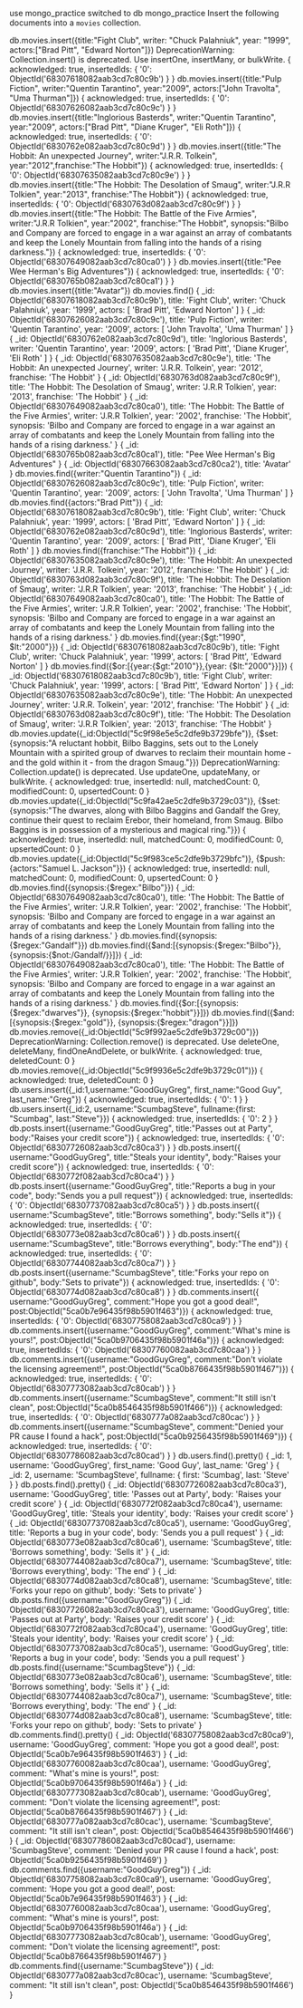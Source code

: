 use mongo_practice
switched to db mongo_practice
Insert the following documents into a `movies` collection.

db.movies.insert({title:"Fight Club", writer: "Chuck Palahniuk", year: "1999", actors:["Brad Pitt", "Edward Norton"]})
DeprecationWarning: Collection.insert() is deprecated. Use insertOne, insertMany, or bulkWrite.
{
 acknowledged: true,
  insertedIds: {
    '0': ObjectId('68307618082aab3cd7c80c9b')
  }
}
 db.movies.insert({title:"Pulp Fiction", writer:"Quentin Tarantino", year:"2009", actors:["John Travolta", "Uma Thurman"]})
{
  acknowledged: true,
  insertedIds: {
    '0': ObjectId('68307626082aab3cd7c80c9c')
  }
}
db.movies.insert({title:"Inglorious Basterds", writer:"Quentin Tarantino", year:"2009", actors:["Brad Pitt", "Diane Kruger", "Eli Roth"]})
{
  acknowledged: true,
  insertedIds: {
    '0': ObjectId('6830762e082aab3cd7c80c9d')
  }
}
db.movies.insert({title:"The Hobbit: An unexpected Journey", writer:"J.R.R. Tolkein", year:"2012",franchise:"The Hobbit"})
{
  acknowledged: true,
  insertedIds: {
    '0': ObjectId('68307635082aab3cd7c80c9e')
  }
}
db.movies.insert({title:"The Hobbit: The Desolation of Smaug", writer:"J.R.R Tolkien", year:"2013", franchise:"The Hobbit"})
{
  acknowledged: true,
  insertedIds: {
    '0': ObjectId('6830763d082aab3cd7c80c9f')
  }
}
db.movies.insert({title:"The Hobbit: The Battle of the Five Armies", writer:"J.R.R Tolkien", year:"2002", franchise:"The Hobbit", synopsis:"Bilbo and Company are forced to engage in a war against an array of combatants and keep the Lonely Mountain from falling into the hands of a rising darkness."})
{
  acknowledged: true,
  insertedIds: {
    '0': ObjectId('68307649082aab3cd7c80ca0')
  }
}
db.movies.insert({title:"Pee Wee Herman's Big Adventures"})
{
  acknowledged: true,
  insertedIds: {
    '0': ObjectId('6830765b082aab3cd7c80ca1')
  }
}
db.movies.insert({title:"Avatar"})
db.movies.find()
{
  _id: ObjectId('68307618082aab3cd7c80c9b'),
  title: 'Fight Club',
  writer: 'Chuck Palahniuk',
  year: '1999',
  actors: [
    'Brad Pitt',
    'Edward Norton'
  ]
}
{
  _id: ObjectId('68307626082aab3cd7c80c9c'),
  title: 'Pulp Fiction',
  writer: 'Quentin Tarantino',
  year: '2009',
  actors: [
    'John Travolta',
    'Uma Thurman'
  ]
}
{
  _id: ObjectId('6830762e082aab3cd7c80c9d'),
  title: 'Inglorious Basterds',
  writer: 'Quentin Tarantino',
  year: '2009',
  actors: [
    'Brad Pitt',
    'Diane Kruger',
    'Eli Roth'
  ]
}
{
  _id: ObjectId('68307635082aab3cd7c80c9e'),
  title: 'The Hobbit: An unexpected Journey',
  writer: 'J.R.R. Tolkein',
  year: '2012',
  franchise: 'The Hobbit'
}
{
  _id: ObjectId('6830763d082aab3cd7c80c9f'),
  title: 'The Hobbit: The Desolation of Smaug',
  writer: 'J.R.R Tolkien',
  year: '2013',
  franchise: 'The Hobbit'
}
{
  _id: ObjectId('68307649082aab3cd7c80ca0'),
  title: 'The Hobbit: The Battle of the Five Armies',
  writer: 'J.R.R Tolkien',
  year: '2002',
  franchise: 'The Hobbit',
  synopsis: 'Bilbo and Company are forced to engage in a war against an array of combatants and keep the Lonely Mountain from falling into the hands of a rising darkness.'
}
{
  _id: ObjectId('6830765b082aab3cd7c80ca1'),
  title: "Pee Wee Herman's Big Adventures"
}
{
  _id: ObjectId('68307663082aab3cd7c80ca2'),
  title: 'Avatar'
}
db.movies.find({writer:"Quentin Tarantino"})
{
  _id: ObjectId('68307626082aab3cd7c80c9c'),
  title: 'Pulp Fiction',
  writer: 'Quentin Tarantino',
  year: '2009',
  actors: [
    'John Travolta',
    'Uma Thurman'
  ]
}
db.movies.find({actors:"Brad Pitt"})
{
  _id: ObjectId('68307618082aab3cd7c80c9b'),
  title: 'Fight Club',
  writer: 'Chuck Palahniuk',
  year: '1999',
  actors: [
    'Brad Pitt',
    'Edward Norton'
  ]
}
{
  _id: ObjectId('6830762e082aab3cd7c80c9d'),
  title: 'Inglorious Basterds',
  writer: 'Quentin Tarantino',
  year: '2009',
  actors: [
    'Brad Pitt',
    'Diane Kruger',
    'Eli Roth'
  ]
}
db.movies.find({franchise:"The Hobbit"})
{
  _id: ObjectId('68307635082aab3cd7c80c9e'),
  title: 'The Hobbit: An unexpected Journey',
  writer: 'J.R.R. Tolkein',
  year: '2012',
  franchise: 'The Hobbit'
}
{
  _id: ObjectId('6830763d082aab3cd7c80c9f'),
  title: 'The Hobbit: The Desolation of Smaug',
  writer: 'J.R.R Tolkien',
  year: '2013',
  franchise: 'The Hobbit'
}
{
  _id: ObjectId('68307649082aab3cd7c80ca0'),
  title: 'The Hobbit: The Battle of the Five Armies',
  writer: 'J.R.R Tolkien',
  year: '2002',
  franchise: 'The Hobbit',
  synopsis: 'Bilbo and Company are forced to engage in a war against an array of combatants and keep the Lonely Mountain from falling into the hands of a rising darkness.'
}
db.movies.find({year:{$gt:"1990", $lt:"2000"}})
{
  _id: ObjectId('68307618082aab3cd7c80c9b'),
  title: 'Fight Club',
  writer: 'Chuck Palahniuk',
  year: '1999',
  actors: [
    'Brad Pitt',
    'Edward Norton'
  ]
}
db.movies.find({$or:[{year:{$gt:"2010"}},{year: {$lt:"2000"}}]})
{
  _id: ObjectId('68307618082aab3cd7c80c9b'),
  title: 'Fight Club',
  writer: 'Chuck Palahniuk',
  year: '1999',
  actors: [
    'Brad Pitt',
    'Edward Norton'
  ]
}
{
  _id: ObjectId('68307635082aab3cd7c80c9e'),
  title: 'The Hobbit: An unexpected Journey',
  writer: 'J.R.R. Tolkein',
  year: '2012',
  franchise: 'The Hobbit'
}
{
  _id: ObjectId('6830763d082aab3cd7c80c9f'),
  title: 'The Hobbit: The Desolation of Smaug',
  writer: 'J.R.R Tolkien',
  year: '2013',
  franchise: 'The Hobbit'
}
db.movies.update({_id:ObjectId("5c9f98e5e5c2dfe9b3729bfe")}, {$set:{synopsis:"A reluctant hobbit, Bilbo Baggins, sets out to the Lonely Mountain with a spirited group of dwarves to reclaim their mountain home - and the gold within it - from the dragon Smaug."}})
DeprecationWarning: Collection.update() is deprecated. Use updateOne, updateMany, or bulkWrite.
{
  acknowledged: true,
  insertedId: null,
  matchedCount: 0,
  modifiedCount: 0,
  upsertedCount: 0
}
db.movies.update({_id:ObjectId("5c9fa42ae5c2dfe9b3729c03")}, {$set:{synopsis:"The dwarves, along with Bilbo Baggins and Gandalf the Grey, continue their quest to reclaim Erebor, their homeland, from Smaug. Bilbo Baggins is in possession of a mysterious and magical ring."}})
{
  acknowledged: true,
  insertedId: null,
  matchedCount: 0,
  modifiedCount: 0,
  upsertedCount: 0
}
db.movies.update({_id:ObjectId("5c9f983ce5c2dfe9b3729bfc")}, {$push:{actors:"Samuel L. Jackson"}})
{
  acknowledged: true,
  insertedId: null,
  matchedCount: 0,
  modifiedCount: 0,
  upsertedCount: 0
}
db.movies.find({synopsis:{$regex:"Bilbo"}})
{
  _id: ObjectId('68307649082aab3cd7c80ca0'),
  title: 'The Hobbit: The Battle of the Five Armies',
  writer: 'J.R.R Tolkien',
  year: '2002',
  franchise: 'The Hobbit',
  synopsis: 'Bilbo and Company are forced to engage in a war against an array of combatants and keep the Lonely Mountain from falling into the hands of a rising darkness.'
}
db.movies.find({synopsis:{$regex:"Gandalf"}})
db.movies.find({$and:[{synopsis:{$regex:"Bilbo"}}, {synopsis:{$not:/Gandalf/}}]})
{
  _id: ObjectId('68307649082aab3cd7c80ca0'),
  title: 'The Hobbit: The Battle of the Five Armies',
  writer: 'J.R.R Tolkien',
  year: '2002',
  franchise: 'The Hobbit',
  synopsis: 'Bilbo and Company are forced to engage in a war against an array of combatants and keep the Lonely Mountain from falling into the hands of a rising darkness.'
}
db.movies.find({$or:[{synopsis:{$regex:"dwarves"}}, {synopsis:{$regex:"hobbit"}}]})
db.movies.find({$and:[{synopsis:{$regex:"gold"}}, {synopsis:{$regex:"dragon"}}]})
db.movies.remove({_id:ObjectId("5c9f992ae5c2dfe9b3729c00")})
DeprecationWarning: Collection.remove() is deprecated. Use deleteOne, deleteMany, findOneAndDelete, or bulkWrite.
{
  acknowledged: true,
  deletedCount: 0
}
db.movies.remove({_id:ObjectId("5c9f9936e5c2dfe9b3729c01")})
{
  acknowledged: true,
  deletedCount: 0
}
db.users.insert({_id:1,username:"GoodGuyGreg", first_name:"Good Guy", last_name:"Greg"})
{
  acknowledged: true,
  insertedIds: {
    '0': 1
  }
}
db.users.insert({_id:2, username:"ScumbagSteve", fullname:{first: "Scumbag", last:"Steve"}})
{
  acknowledged: true,
  insertedIds: {
    '0': 2
  }
}
db.posts.insert({username:"GoodGuyGreg", title:"Passes out at Party", body:"Raises your credit score"})
{
  acknowledged: true,
  insertedIds: {
    '0': ObjectId('68307726082aab3cd7c80ca3')
  }
}
db.posts.insert({ username:"GoodGuyGreg", title:"Steals your identity", body:"Raises your credit score"})
{
  acknowledged: true,
  insertedIds: {
    '0': ObjectId('6830772f082aab3cd7c80ca4')
  }
}
db.posts.insert({username:"GoodGuyGreg", title:"Reports a bug in your code", body:"Sends you a pull request"})
{
  acknowledged: true,
  insertedIds: {
    '0': ObjectId('68307737082aab3cd7c80ca5')
  }
}
db.posts.insert({ username:"ScumbagSteve", title:"Borrows something", body:"Sells it"})
{
  acknowledged: true,
  insertedIds: {
    '0': ObjectId('6830773e082aab3cd7c80ca6')
  }
}
db.posts.insert({ username:"ScumbagSteve", title:"Borrows everything", body:"The end"})
{
  acknowledged: true,
  insertedIds: {
    '0': ObjectId('68307744082aab3cd7c80ca7')
  }
}
db.posts.insert({username:"ScumbagSteve", title:"Forks your repo on github", body:"Sets to private"})
{
  acknowledged: true,
  insertedIds: {
    '0': ObjectId('6830774d082aab3cd7c80ca8')
  }
}
db.comments.insert({ username:"GoodGuyGreg", comment:"Hope you got a good deal!", post:ObjectId("5ca0b7e96435f98b5901f463")})
{
  acknowledged: true,
  insertedIds: {
    '0': ObjectId('68307758082aab3cd7c80ca9')
  }
}
db.comments.insert({username:"GoodGuyGreg", comment:"What's mine is yours!", post:ObjectId("5ca0b9706435f98b5901f46a")})
{
  acknowledged: true,
  insertedIds: {
    '0': ObjectId('68307760082aab3cd7c80caa')
  }
}
db.comments.insert({username:"GoodGuyGreg", comment:"Don't violate the licensing agreement!", post:ObjectId("5ca0b8766435f98b5901f467")})
{
  acknowledged: true,
  insertedIds: {
    '0': ObjectId('68307773082aab3cd7c80cab')
  }
}
db.comments.insert({username:"ScumbagSteve", comment:"It still isn't clean", post:ObjectId("5ca0b8546435f98b5901f466")})
{
  acknowledged: true,
  insertedIds: {
    '0': ObjectId('6830777a082aab3cd7c80cac')
  }
}
db.comments.insert({username:"ScumbagSteve", comment:"Denied your PR cause I found a hack", post:ObjectId("5ca0b9256435f98b5901f469")})
{
  acknowledged: true,
  insertedIds: {
    '0': ObjectId('68307786082aab3cd7c80cad')
  }
}
db.users.find().pretty()
{
  _id: 1,
  username: 'GoodGuyGreg',
  first_name: 'Good Guy',
  last_name: 'Greg'
}
{
  _id: 2,
  username: 'ScumbagSteve',
  fullname: {
    first: 'Scumbag',
    last: 'Steve'
  }
}
db.posts.find().pretty()
{
  _id: ObjectId('68307726082aab3cd7c80ca3'),
  username: 'GoodGuyGreg',
  title: 'Passes out at Party',
  body: 'Raises your credit score'
}
{
  _id: ObjectId('6830772f082aab3cd7c80ca4'),
  username: 'GoodGuyGreg',
  title: 'Steals your identity',
  body: 'Raises your credit score'
}
{
  _id: ObjectId('68307737082aab3cd7c80ca5'),
  username: 'GoodGuyGreg',
  title: 'Reports a bug in your code',
  body: 'Sends you a pull request'
}
{
  _id: ObjectId('6830773e082aab3cd7c80ca6'),
  username: 'ScumbagSteve',
  title: 'Borrows something',
  body: 'Sells it'
}
{
  _id: ObjectId('68307744082aab3cd7c80ca7'),
  username: 'ScumbagSteve',
  title: 'Borrows everything',
  body: 'The end'
}
{
  _id: ObjectId('6830774d082aab3cd7c80ca8'),
  username: 'ScumbagSteve',
  title: 'Forks your repo on github',
  body: 'Sets to private'
}
db.posts.find({username:"GoodGuyGreg"})
{
  _id: ObjectId('68307726082aab3cd7c80ca3'),
  username: 'GoodGuyGreg',
  title: 'Passes out at Party',
  body: 'Raises your credit score'
}
{
  _id: ObjectId('6830772f082aab3cd7c80ca4'),
  username: 'GoodGuyGreg',
  title: 'Steals your identity',
  body: 'Raises your credit score'
}
{
  _id: ObjectId('68307737082aab3cd7c80ca5'),
  username: 'GoodGuyGreg',
  title: 'Reports a bug in your code',
  body: 'Sends you a pull request'
}
db.posts.find({username:"ScumbagSteve"})
{
  _id: ObjectId('6830773e082aab3cd7c80ca6'),
  username: 'ScumbagSteve',
  title: 'Borrows something',
  body: 'Sells it'
}
{
  _id: ObjectId('68307744082aab3cd7c80ca7'),
  username: 'ScumbagSteve',
  title: 'Borrows everything',
  body: 'The end'
}
{
  _id: ObjectId('6830774d082aab3cd7c80ca8'),
  username: 'ScumbagSteve',
  title: 'Forks your repo on github',
  body: 'Sets to private'
}
db.comments.find().pretty()
{
  _id: ObjectId('68307758082aab3cd7c80ca9'),
  username: 'GoodGuyGreg',
  comment: 'Hope you got a good deal!',
  post: ObjectId('5ca0b7e96435f98b5901f463')
}
{
  _id: ObjectId('68307760082aab3cd7c80caa'),
  username: 'GoodGuyGreg',
  comment: "What's mine is yours!",
  post: ObjectId('5ca0b9706435f98b5901f46a')
}
{
  _id: ObjectId('68307773082aab3cd7c80cab'),
  username: 'GoodGuyGreg',
  comment: "Don't violate the licensing agreement!",
  post: ObjectId('5ca0b8766435f98b5901f467')
}
{
  _id: ObjectId('6830777a082aab3cd7c80cac'),
  username: 'ScumbagSteve',
  comment: "It still isn't clean",
  post: ObjectId('5ca0b8546435f98b5901f466')
}
{
  _id: ObjectId('68307786082aab3cd7c80cad'),
  username: 'ScumbagSteve',
  comment: 'Denied your PR cause I found a hack',
  post: ObjectId('5ca0b9256435f98b5901f469')
}
db.comments.find({username:"GoodGuyGreg"})
{
  _id: ObjectId('68307758082aab3cd7c80ca9'),
  username: 'GoodGuyGreg',
  comment: 'Hope you got a good deal!',
  post: ObjectId('5ca0b7e96435f98b5901f463')
}
{
  _id: ObjectId('68307760082aab3cd7c80caa'),
  username: 'GoodGuyGreg',
  comment: "What's mine is yours!",
  post: ObjectId('5ca0b9706435f98b5901f46a')
}
{
  _id: ObjectId('68307773082aab3cd7c80cab'),
  username: 'GoodGuyGreg',
  comment: "Don't violate the licensing agreement!",
  post: ObjectId('5ca0b8766435f98b5901f467')
}
db.comments.find({username:"ScumbagSteve"})
{
  _id: ObjectId('6830777a082aab3cd7c80cac'),
  username: 'ScumbagSteve',
  comment: "It still isn't clean",
  post: ObjectId('5ca0b8546435f98b5901f466')
}

